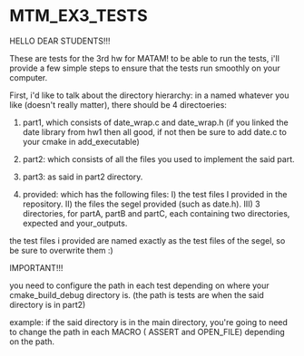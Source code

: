 # MTM_EX3_TESTS


HELLO DEAR STUDENTS!!!

These are tests for the 3rd hw for MATAM!
to be able to run the tests, i'll provide a few simple steps to ensure that the tests run smoothly on your computer.

First, i'd like to talk about the directory hierarchy:
in a named whatever you like (doesn't really matter), there should be 4 directoeries:

1) part1, which consists of date_wrap.c and date_wrap.h (if you linked the date library from hw1 then all good, if not then be sure to add date.c to your cmake in add_executable)

2) part2: which consists of all the files you used to implement the said part.

3) part3: as said in part2 directory.

4) provided: which has the following files:
                I) the test files I provided in the repository.
                II) the files the segel provided (such as date.h).
                III) 3 directories, for partA, partB and partC, each containing two directories, expected and your_outputs.
                
the test files i provided are named exactly as the test files of the segel, so be sure to overwrite them :)


IMPORTANT!!!


you need to configure the path in each test depending on where your cmake_build_debug directory is. (the path is tests are when the said directory is in part2)

example:
  if the said directory is in the main directory, you're going to need to change the path in each MACRO ( ASSERT and OPEN_FILE) depending on the path.
